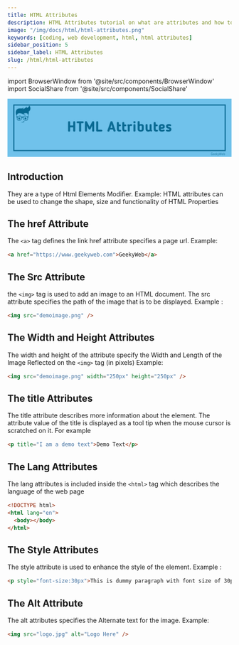```yaml
---
title: HTML Attributes
description: HTML Attributes tutorial on what are attributes and how to use them
image: "/img/docs/html/html-attributes.png"
keywords: [coding, web development, html, html attributes]
sidebar_position: 5
sidebar_label: HTML Attributes
slug: /html/html-attributes
---
```


<!-- Import files -->

import BrowserWindow from '@site/src/components/BrowserWindow'
import SocialShare from '@site/src/components/SocialShare'

![HTML Attributes](../../../static/img/docs/html/html-attributes.png)

## Introduction

They are a type of Html Elements Modifier. Example: HTML attributes can be used to change the shape, size and functionality of HTML Properties

## The href Attribute

The `<a>` tag defines the link href attribute specifies a page url.
Example:

```html
<a href="https://www.geekyweb.com">GeekyWeb</a>
```

## The Src Attribute

the `<img>` tag is used to add an image to an HTML document. The src attribute specifies the path of the image that is to be displayed.
Example :

```html
<img src="demoimage.png" />
```

## The Width and Height Attributes

The width and height of the attribute specify the Width and Length of the Image Reflected on the `<img>` tag (in pixels)
Example:

```html
<img src="demoimage.png" width="250px" height="250px" />
```

## The title Attributes

The title attribute describes more information about the element.
The attribute value of the title is displayed as a tool tip when the mouse cursor is scratched on it.
For example

```html
<p title="I am a demo text">Demo Text</p>
```

## The Lang Attributes

The lang attributes is included inside the `<html>` tag which describes the language of the web page

```html {2}
<!DOCTYPE html>
<html lang="en">
  <body></body>
</html>
```

## The Style Attributes

The style attribute is used to enhance the style of the element.
Example :

```html
<p style="font-size:30px">This is dummy paragraph with font size of 30px</p>
```

## The Alt Attribute

The alt attributes specifies the Alternate text for the image.
Example:

```html
<img src="logo.jpg" alt="Logo Here" />
```

<SocialShare />
